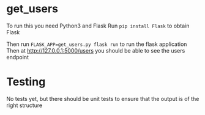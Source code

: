 # get_users
 
To run this you need Python3 and Flask 
Run `pip install Flask` to obtain Flask

Then run `FLASK_APP=get_users.py flask run` to run the flask application
Then at http://127.0.0.1:5000/users you should be able to see the users endpoint


# Testing
No tests yet, but there should be unit tests to ensure that the output is of the right structure